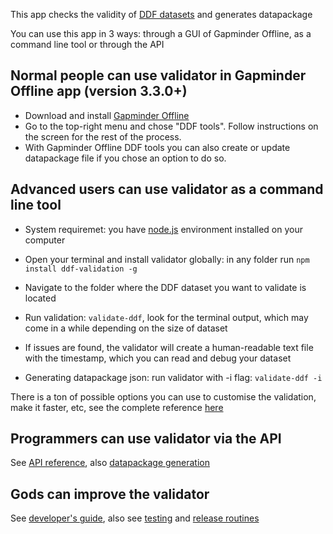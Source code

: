 This app checks the validity of [DDF datasets](https://open-numbers.github.io/ddf.html) and generates datapackage

You can use this app in 3 ways: through a GUI of Gapminder Offline, as a command line tool or through the API

## Normal people can use validator in Gapminder Offline app (version 3.3.0+)

* Download and install [Gapminder Offline](https://gapminder.org/tools-offline) 
* Go to the top-right menu and chose "DDF tools". Follow instructions on the screen for the rest of the process. 
* With Gapminder Offline DDF tools you can also create or update datapackage file if you chose an option to do so.

## Advanced users can use validator as a command line tool

* System requiremet: you have [node.js](https://nodejs.org/) environment installed on your computer  
* Open your terminal and install validator globally: in any folder run `npm install ddf-validation -g`
* Navigate to the folder where the DDF dataset you want to validate is located  
* Run validation: `validate-ddf`, look for the terminal output, which may come in a while depending on the size of dataset  
* If issues are found, the validator will create a human-readable text file with the timestamp, which you can read and debug your dataset

* Generating datapackage json: run validator with -i flag: `validate-ddf -i`

There is a ton of possible options you can use to customise the validation, make it faster, etc, see the complete reference [here](doc/user-guide.md)

## Programmers can use validator via the API

See [API reference](doc/api-reference.md), also [datapackage generation](doc/api-reference.md#datapackagejson-creation)

## Gods can improve the validator

See [developer's guide](doc/developer-guide.md), also see [testing](doc/developer-guide.md#testing) and [release routines](doc/developer-guide.md#release-routines)



